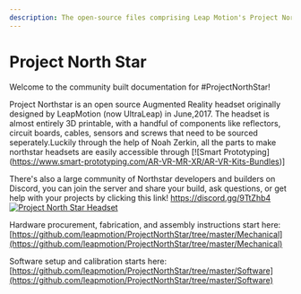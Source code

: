 ```yaml
---
description: The open-source files comprising Leap Motion's Project North Star AR Headset.
---
```


# Project North Star
Welcome to the community built documentation for #ProjectNorthStar! 

Project Northstar is an open source Augmented Reality headset originally designed by LeapMotion (now UltraLeap) in June,2017.
The headset is almost entirely 3D printable, with a handful of components like reflectors, circuit boards, cables, sensors  and screws that need to be sourced seperately.Luckily through the help of Noah Zerkin, all the parts to make northstar headsets are easily accessible through 
[![Smart Prototyping] (https://www.smart-prototyping.com/AR-VR-MR-XR/AR-VR-Kits-Bundles)]

There's also a large community of Northstar developers and builders on Discord, you can join the server and share your build, ask questions, or get help with your projects by clicking this link! https://discord.gg/9TtZhb4
[![Project North Star Headset](http://blog.leapmotion.com/wp-content/uploads/2018/04/hero-unveil.png)](http://blog.leapmotion.com/northstar/)

Hardware procurement, fabrication, and assembly instructions start here: [https://github.com/leapmotion/ProjectNorthStar/tree/master/Mechanical](https://github.com/leapmotion/ProjectNorthStar/tree/master/Mechanical)

Software setup and calibration starts here: [https://github.com/leapmotion/ProjectNorthStar/tree/master/Software](https://github.com/leapmotion/ProjectNorthStar/tree/master/Software)

